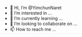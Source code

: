 - 👋 Hi, I’m @YimchunNaret
- 👀 I’m interested in ...
- 🌱 I’m currently learning ...
- 💞️ I’m looking to collaborate on ...
- 📫 How to reach me ...

<!---
YimchunNaret/YimchunNaret is a ✨ special ✨ repository because its `README.md` (this file) appears on your GitHub profile.
You can click the Preview link to take a look at your changes.
--->
